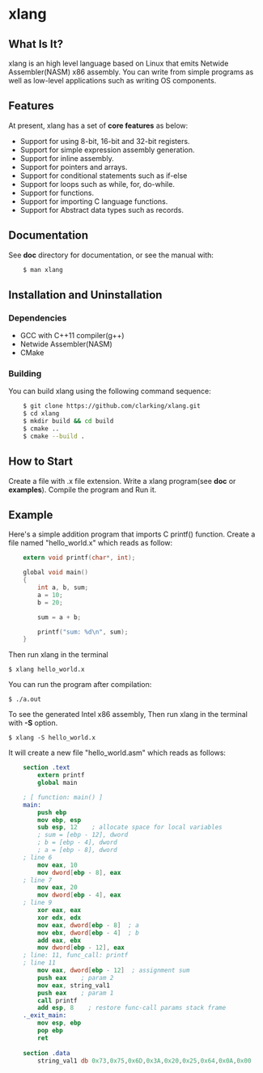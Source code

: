 
# xlang


## What Is It?

xlang is an high level language based on Linux that emits Netwide Assembler(NASM) x86 assembly. 
You can write from simple programs as well as low-level applications such as writing OS components.

## Features

At present, xlang has a set of **core features** as below:

  - Support for using 8-bit, 16-bit and 32-bit registers.
  - Support for simple expression assembly generation.
  - Support for inline assembly.
  - Support for pointers and arrays.
  - Support for conditional statements such as if-else
  - Support for loops such as while, for, do-while.
  - Support for functions.
  - Support for importing C language functions.
  - Support for Abstract data types such as records.

## Documentation

See **doc** directory for documentation, or see the manual with:

```bash
    $ man xlang
```
## Installation and Uninstallation

### Dependencies

 - GCC with C++11 compiler(g++)<br/>
 - Netwide Assembler(NASM)
 - CMake

### Building

You can build xlang using the following command sequence:
```bash
    $ git clone https://github.com/clarking/xlang.git
    $ cd xlang
    $ mkdir build && cd build
    $ cmake ..
    $ cmake --build .
```
## How to Start

Create a file with .x file extension. Write a xlang program(see **doc** or **examples**).
Compile the program and Run it.

## Example
Here's a simple addition program that imports C printf() function.
Create a file named "hello_world.x" which reads as follow:
```c
    extern void printf(char*, int);

    global void main()
    {
        int a, b, sum;
        a = 10;
        b = 20;

        sum = a + b;

        printf("sum: %d\n", sum);
    }
 ```

Then run xlang in the terminal

    $ xlang hello_world.x

You can run the program after compilation:

    $ ./a.out

To see the generated Intel x86 assembly, 
Then run xlang in the terminal with **-S** option.

    $ xlang -S hello_world.x

It will create a new file "hello_world.asm" which reads as follows:

```nasm
    section .text
        extern printf
        global main

    ; [ function: main() ]
    main:
        push ebp
        mov ebp, esp
        sub esp, 12    ; allocate space for local variables
        ; sum = [ebp - 12], dword
        ; b = [ebp - 4], dword
        ; a = [ebp - 8], dword
    ; line 6
        mov eax, 10
        mov dword[ebp - 8], eax
    ; line 7
        mov eax, 20
        mov dword[ebp - 4], eax
    ; line 9
        xor eax, eax
        xor edx, edx
        mov eax, dword[ebp - 8]  ; a
        mov ebx, dword[ebp - 4]  ; b
        add eax, ebx
        mov dword[ebp - 12], eax
    ; line: 11, func_call: printf
    ; line 11
        mov eax, dword[ebp - 12]  ; assignment sum
        push eax    ; param 2
        mov eax, string_val1
        push eax    ; param 1
        call printf
        add esp, 8    ; restore func-call params stack frame
    ._exit_main:
        mov esp, ebp
        pop ebp
        ret 
    
    section .data
        string_val1 db 0x73,0x75,0x6D,0x3A,0x20,0x25,0x64,0x0A,0x00    ; 'sum: %d\n'
```
